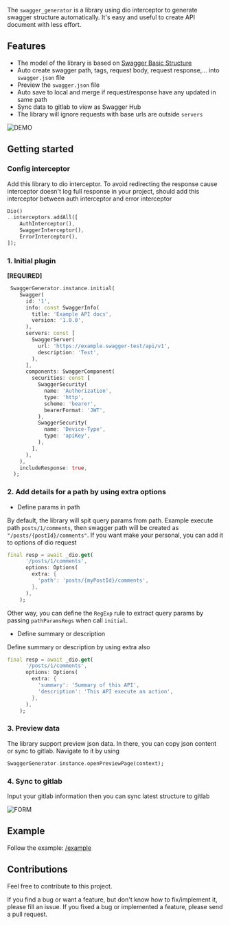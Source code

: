The `swagger_generator` is a library using dio interceptor to generate swagger structure automatically. It's easy and useful to create API document with less effort.

## Features

- The model of the library is based on [Swagger Basic Structure](https://swagger.io/docs/specification/basic-structure/)
- Auto create swagger path, tags, request body, request response,... into `swagger.json` file
- Preview the `swagger.json` file
- Auto save to local and merge if request/response have any updated in same path
- Sync data to gitlab to view as Swagger Hub
- The library will ignore requests with base urls are outside `servers`


![DEMO](https://github.com/TuyenPonos/SwaggerGenerator/blob/main/example/demo.gif)


## Getting started

### Config interceptor

Add this library to dio interceptor. To avoid redirecting the response cause interceptor doesn't log full response in your project, should add this interceptor between auth interceptor and error interceptor

```dart
Dio()
..interceptors.addAll([
    AuthInterceptor(),
    SwaggerInterceptor(),
    ErrorInterceptor(),
]);
```

### 1. Initial plugin

**[REQUIRED]**

```dart
 SwaggerGenerator.instance.initial(
    Swagger(
      id: '1',
      info: const SwaggerInfo(
        title: 'Example API docs',
        version: '1.0.0',
      ),
      servers: const [
        SwaggerServer(
          url: 'https://example.swagger-test/api/v1',
          description: 'Test',
        ),
      ],
      components: SwaggerComponent(
        securities: const [
          SwaggerSecurity(
            name: 'Authorization',
            type: 'http',
            scheme: 'bearer',
            bearerFormat: 'JWT',
          ),
          SwaggerSecurity(
            name: 'Device-Type',
            type: 'apiKey',
          ),
        ],
      ),
    ),
    includeResponse: true,
  );
```

### 2. Add details for a path by using extra options

* Define params in path

By default, the library will spit query params from path. Example execute path `posts/1/comments`, then swagger path will be created as `"/posts/{postId}/comments"`. If you want make your personal, you can add it to options of dio request

```dart
final resp = await _dio.get(
      '/posts/1/comments',
      options: Options(
        extra: {
          'path': 'posts/{myPostId}/comments',
        },
      ),
    );

```

Other way, you can define the `RegExp` rule to extract query params by passing `pathParamsRegs` when call `initial`.

* Define summary or description

Define summary or description by using extra also

```dart
final resp = await _dio.get(
      '/posts/1/comments',
      options: Options(
        extra: {
          'summary': 'Summary of this API',
          'description': 'This API execute an action',
        },
      ),
    );

```

### 3. Preview data

The library support preview json data. In there, you can copy json content or sync to gitlab. Navigate to it by using

```dart
SwaggerGenerator.instance.openPreviewPage(context);
```

### 4. Sync to gitlab

Input your gitlab information then you can sync latest structure to gitlab

![FORM]((https://github.com/TuyenPonos/SwaggerGenerator/blob/main/example/sync_form.png))


## Example

Follow the example: [/example](https://github.com/TuyenPonos/SwaggerGenerator/blob/main/example)


## Contributions 

Feel free to contribute to this project.

If you find a bug or want a feature, but don't know how to fix/implement it, please fill an issue.
If you fixed a bug or implemented a feature, please send a pull request.